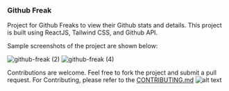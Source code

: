 ### Github Freak

Project for Github Freaks to view their Github stats and details. This project is built using ReactJS, Tailwind CSS, and Github API.

Sample screenshots of the project are shown below:

![github-freak (2)](https://github.com/user-attachments/assets/5d84bd41-8a42-453c-b62f-d5b703622c5b)
![github-freak (4)](https://github.com/user-attachments/assets/ef167d23-eb6d-42d5-8597-a17c060bb735)

Contributions are welcome. Feel free to fork the project and submit a pull request. For Contributing, please refer to the [CONTRIBUTING.md](./Contributing.md)
![alt text](image.png)